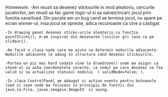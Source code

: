 Homework:   -Am reusit sa desenez sticksurile in mod aleatoriu, cercurile jucatorilor, am reusit sa fac game logic-ul si sa salvez/incarc jocul prin functia save/load. Din pacate am un bug cand se termina jocul, nu apare pe ecran winner-ul, insa jocul se opreste, adica recunoaste ca cine a castigat.

    -In drawing panel desenez sticks-urile aleatoriu cu functia paintSticks(), m-am inspirat din desenarea liniilor gri (asa ca pe slideuri).
    
    -Am facut o clasa node care ma ajuta sa determin nodurile adiacente. Nodurile adiacente le adaug in structura cand desenez sticksurile.
    
    -Partea un pic mai hard codata vine la drawStone() unde ma asigur ca stone-ul sa aiba coordonatele corecte, ca nodul pe care desenez sa fie valid si sa actualizez statusul nodului  ( validNode=false; ).
    
    -In clasa ControlPanel am adaugat si action events pentru butoanele load si save unde ma folosesc in principiu de functii din  java.io.File, javax.imageio.ImageIO  si swing.
    
